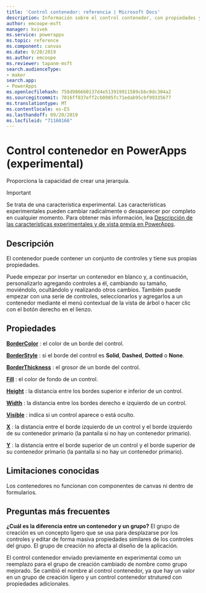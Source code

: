 ```yaml
---
title: 'Control contenedor: referencia | Microsoft Docs'
description: Información sobre el control contenedor, con propiedades y ejemplos
author: emcoope-msft
manager: kvivek
ms.service: powerapps
ms.topic: reference
ms.component: canvas
ms.date: 9/20/2019
ms.author: emcoope
ms.reviewer: tapanm-msft
search.audienceType:
- maker
search.app:
- PowerApps
ms.openlocfilehash: 758d986660137d4e513919911589cbbc0dc304a2
ms.sourcegitcommit: 7016ff837eff2cb0985fc71edab95cbf99335677
ms.translationtype: MT
ms.contentlocale: es-ES
ms.lasthandoff: 09/20/2019
ms.locfileid: "71160166"
---
```

# <a name="container-control-in-powerapps-experimental"></a>Control contenedor en PowerApps (experimental)
Proporciona la capacidad de crear una jerarquía.

> [!IMPORTANT]
> Se trata de una característica experimental. Las características experimentales pueden cambiar radicalmente o desaparecer por completo en cualquier momento.
> Para obtener más información, lea [Descripción de las características experimentales y de vista previa en PowerApps](https://docs.microsoft.com/en-us/powerapps/maker/canvas-apps/working-with-experimental-preview).

## <a name="description"></a>Descripción
 El contenedor puede contener un conjunto de controles y tiene sus propias propiedades. 

Puede empezar por insertar un contenedor en blanco y, a continuación, personalizarlo agregando controles a él, cambiando su tamaño, moviéndolo, ocultándolo y realizando otros cambios. También puede empezar con una serie de controles, seleccionarlos y agregarlos a un contenedor mediante el menú contextual de la vista de árbol o hacer clic con el botón derecho en el lienzo. 

## <a name="properties"></a>Propiedades
**[BorderColor](properties-color-border.md)** : el color de un borde del control.

**[BorderStyle](properties-color-border.md)** : si el borde del control es **Solid**, **Dashed**, **Dotted** o **None**.

**[BorderThickness](properties-color-border.md)** : el grosor de un borde del control.

**[Fill](properties-color-border.md)** : el color de fondo de un control.

**[Height](properties-size-location.md)** : la distancia entre los bordes superior e inferior de un control.

**[Width](properties-size-location.md)** : la distancia entre los bordes derecho e izquierdo de un control.

**[Visible](properties-core.md)** : indica si un control aparece o está oculto.

**[X](properties-size-location.md)** : la distancia entre el borde izquierdo de un control y el borde izquierdo de su contenedor primario (la pantalla si no hay un contenedor primario). 

**[Y](properties-size-location.md)** : la distancia entre el borde superior de un control y el borde superior de su contenedor primario (la pantalla si no hay un contenedor primario). 


## <a name="known-limitations"></a>Limitaciones conocidas

Los contenedores no funcionan con componentes de canvas ni dentro de formularios. 

## <a name="frequently-asked-questions"></a>Preguntas más frecuentes

**¿Cuál es la diferencia entre un contenedor y un grupo?**
El grupo de creación es un concepto ligero que se usa para desplazarse por los controles y editar de forma masiva propiedades similares de los controles del grupo. El grupo de creación no afecta al diseño de la aplicación. 

El control contenedor enviado previamente en experimental como un reemplazo para el grupo de creación cambiado de nombre como grupo mejorado. Se cambió el nombre al control contenedor, ya que hay un valor en un grupo de creación ligero y un control contenedor strutured con propiedades adicionales. 

